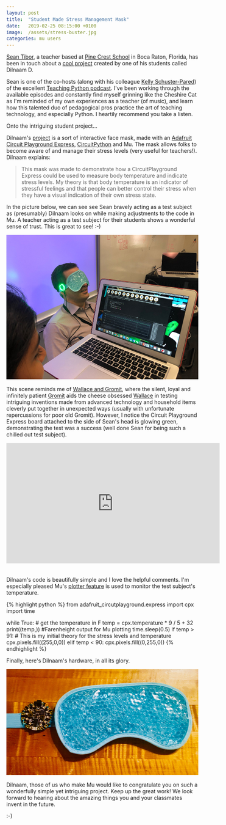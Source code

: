 ```yaml
---
layout: post
title:  "Student Made Stress Management Mask" 
date:   2019-02-25 08:15:00 +0100
image:  /assets/stress-buster.jpg
categories: mu users 
---
```


[Sean Tibor](https://twitter.com/smtibor), a teacher based at
[Pine Crest School](https://www.pinecrest.edu/) in Boca Raton,
Florida, has been in touch about a [cool project](https://github.com/seantibor/stressmanagementmask)
created by one of his students called Dilnaam D.

Sean is one of the co-hosts (along with his colleague
[Kelly Schuster-Pared](https://twitter.com/KellyPared)) of the excellent
[Teaching Python podcast](https://www.teachingpython.fm/). I've been working
through the available episodes and constantly find myself grinning like the
Cheshire Cat as I'm reminded of my own experiences as a teacher (of music), and
learn how this talented duo of pedagogical pros practice the art of teaching
technology, and especially Python. I heartily recommend you take a listen.

Onto the intriguing student project...

Dilnaam's 
[project](https://github.com/seantibor/stressmanagementmask) is a sort of
interactive face mask, made with an
[Adafruit Circuit Playground Express](https://www.adafruit.com/product/3333),
[CircuitPython](https://www.adafruit.com/category/956) and Mu. The mask allows
folks to become aware of and manage their stress levels (very useful for
teachers!). Dilnaam explains:

> This mask was made to demonstrate how a CircuitPlayground Express could be
> used to measure body temperature and indicate stress levels. My theory is
> that body temperature is an indicator of stressful feelings and that people
> can better control their stress when they have a visual indication of their
> own stress state.

In the picture below, we can see see Sean bravely acting as a test subject
as (presumably) Dilnaam looks on while making adjustments to the code in Mu.
A teacher acting as a test subject for their students shows a wonderful sense
of trust. This is great to see! :-)

<img src="/assets/stress-buster.jpg"/>

This scene reminds me of [Wallace and Gromit](https://wallaceandgromit.com/),
where the silent, loyal and infinitely patient [Gromit](https://en.wikipedia.org/wiki/Wallace_and_Gromit#Gromit)
aids the cheese obsessed [Wallace](https://en.wikipedia.org/wiki/Wallace_and_Gromit#Wallace)
in testing intriguing inventions made from advanced technology and
household items cleverly put together in unexpected ways (usually with
unfortunate repercussions for poor old Gromit). However, I notice the Circuit
Playground Express board attached to the side of Sean's head is glowing green,
demonstrating the test was a success (well done Sean for being such a chilled
out test subject).

<div class="video-container">
<iframe width="560" height="315" src="https://www.youtube-nocookie.com/embed/_6g8WGpMstI" frameborder="0" allow="accelerometer; autoplay; encrypted-media; gyroscope; picture-in-picture" allowfullscreen></iframe>
</div><br/>

Dilnaam's code is beautifully simple and I love the helpful comments. I'm
especially pleased Mu's 
[plotter feature](https://codewith.mu/en/tutorials/1.0/plotter) is used to
monitor the test subject's temperature.

{% highlight python %}
from adafruit_circutplayground.express import cpx
import time

while True:
    # get the temperature in F
    temp = cpx.temperature * 9 / 5 + 32
    print((temp,))  #Farenheight output for Mu plotting
    time.sleep(0.5)
    if temp > 91: # This is my initial theory for the stress levels and temperature
        cpx.pixels.fill((255,0,0))
    elif temp < 90:
        cpx.pixels.fill((0,255,0))
{% endhighlight %}

Finally, here's Dilnaam's hardware, in all its glory.

<img src="/assets/stress-mask.jpg"/>

Dilnaam, those of us who make Mu would like to congratulate you on such a
wonderfully simple yet intriguing project. Keep up the great work! We look
forward to hearing about the amazing things you and your classmates invent in
the future.

:-)
